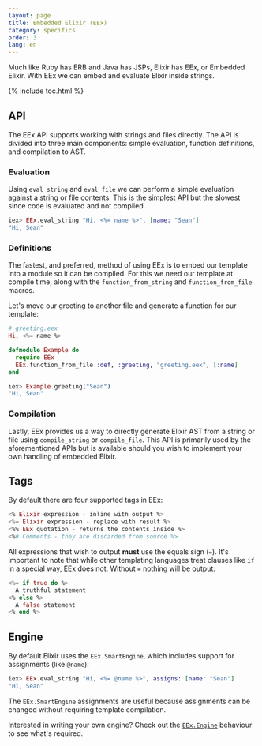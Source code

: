 ```yaml
---
layout: page
title: Embedded Elixir (EEx)
category: specifics
order: 3
lang: en
---
```


Much like Ruby has ERB and Java has JSPs, Elixir has EEx, or Embedded Elixir.  With EEx we can embed and evaluate Elixir inside strings.

{% include toc.html %}

## API

The EEx API supports working with strings and files directly.  The API is divided into three main components: simple evaluation, function definitions, and compilation to AST.

### Evaluation

Using `eval_string` and `eval_file` we can perform a simple evaluation against a string or file contents.  This is the simplest API but the slowest since code is evaluated and not compiled.

```elixir
iex> EEx.eval_string "Hi, <%= name %>", [name: "Sean"]
"Hi, Sean"
```

### Definitions

The fastest, and preferred, method of using EEx is to embed our template into a module so it can be compiled.  For this we need our template at compile time, along with the `function_from_string` and `function_from_file` macros.

Let's move our greeting to another file and generate a function for our template:

```elixir
# greeting.eex
Hi, <%= name %>

defmodule Example do
  require EEx
  EEx.function_from_file :def, :greeting, "greeting.eex", [:name]
end

iex> Example.greeting("Sean")
"Hi, Sean"
```

### Compilation

Lastly, EEx provides us a way to directly generate Elixir AST from a string or file using `compile_string` or `compile_file`.  This API is primarily used by the aforementioned APIs but is available should you wish to implement your own handling of embedded Elixir.

## Tags

By default there are four supported tags in EEx:

```elixir
<% Elixir expression - inline with output %>
<%= Elixir expression - replace with result %>
<%% EEx quotation - returns the contents inside %>
<%# Comments - they are discarded from source %>
```

All expressions that wish to output __must__ use the equals sign (`=`).  It's important to note that while other templating languages treat clauses like `if` in a special way, EEx does not.  Without `=` nothing will be output:

```elixir
<%= if true do %>
  A truthful statement
<% else %>
  A false statement
<% end %>
```

## Engine

By default Elixir uses the `EEx.SmartEngine`, which includes support for assignments (like `@name`):

```elixir
iex> EEx.eval_string "Hi, <%= @name %>", assigns: [name: "Sean"]
"Hi, Sean"
```

The `EEx.SmartEngine` assignments are useful because assignments can be changed without requiring template compilation.

Interested in writing your own engine?  Check out the [`EEx.Engine`](http://elixir-lang.org/docs/stable/eex/EEx.Engine.html) behaviour to see what's required.
